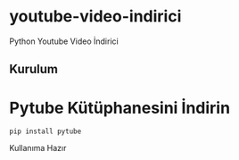 # youtube-video-indirici
Python Youtube Video İndirici

## Kurulum

Pytube Kütüphanesini İndirin
=
    pip install pytube

  Kullanıma Hazır
